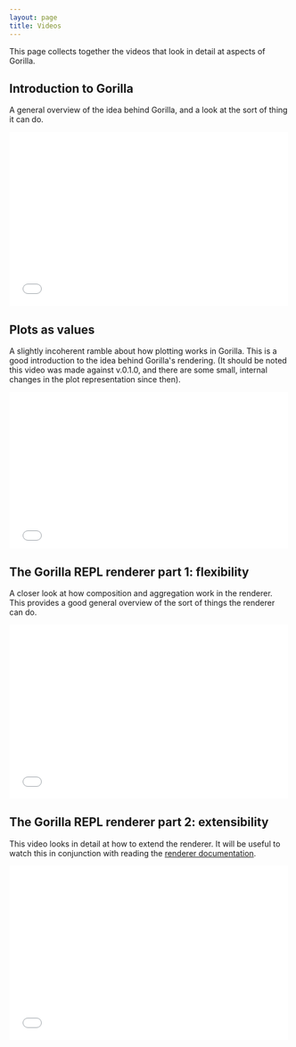 ```yaml
---
layout: page
title: Videos
---
```


This page collects together the videos that look in detail at aspects of Gorilla.

## Introduction to Gorilla

A general overview of the idea behind Gorilla, and a look at the sort of thing it can do.

<iframe src="//player.vimeo.com/video/87118206" width="500" height="313" frameborder="0" webkitallowfullscreen mozallowfullscreen allowfullscreen></iframe>

## Plots as values

A slightly incoherent ramble about how plotting works in Gorilla. This is a good introduction to the idea behind
Gorilla's rendering. (It should be noted this video was made against v.0.1.0, and there are some small, internal changes
in the plot representation since then).

<iframe src="//player.vimeo.com/video/87139900" width="500" height="281" frameborder="0" webkitallowfullscreen mozallowfullscreen allowfullscreen></iframe>

## The Gorilla REPL renderer part 1: flexibility

A closer look at how composition and aggregation work in the renderer. This provides a good general overview of the sort
of things the renderer can do.

<iframe src="//player.vimeo.com/video/89529751" width="500" height="313" frameborder="0" webkitallowfullscreen mozallowfullscreen allowfullscreen></iframe>

## The Gorilla REPL renderer part 2: extensibility

This video looks in detail at how to extend the renderer. It will be useful to watch this in conjunction with reading
the [renderer documentation](/renderer.html).

<iframe src="//player.vimeo.com/video/89532785" width="500" height="313" frameborder="0" webkitallowfullscreen mozallowfullscreen allowfullscreen></iframe>

